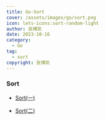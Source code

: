 ```yaml
---
title: Go-Sort
cover: /assets/images/go/sort.png
icon: lets-icons:sort-random-light
author: 张博凯
date: 2023-10-16
category:
  - Go
tag:
  - sort
copyright: 张博凯
---
```


### Sort
- [Sort(一)](https://mp.weixin.qq.com/s?__biz=MzU5MjA3MzMzMA==&mid=2247484060&idx=1&sn=9dd3d727cc7f245623ceebd891835d85&chksm=fe240581c9538c97ceecb5e365f59fc54c641831fa16846e61401156dedd9406821d46c728f3#rd)

- [Sort(二)](https://mp.weixin.qq.com/s?__biz=MzU5MjA3MzMzMA==&mid=2247484102&idx=1&sn=c46b28395654a612c94b8c71e1995c87&chksm=fe2405dbc9538ccd3c22de882384f4b1acf6fce2bf6d71f5451a53f1442c9e92d0c766d246a1#rd)